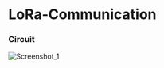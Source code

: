 # LoRa-Communication

### Circuit
![Screenshot_1](https://user-images.githubusercontent.com/78226423/201512829-97ccc606-1df3-4e56-8628-f979ef516245.png)
